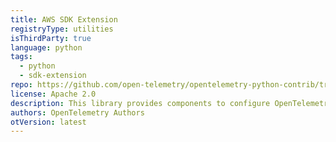 ```yaml
---
title: AWS SDK Extension
registryType: utilities
isThirdParty: true
language: python
tags:
  - python
  - sdk-extension
repo: https://github.com/open-telemetry/opentelemetry-python-contrib/tree/main/sdk-extension/opentelemetry-sdk-extension-aws
license: Apache 2.0
description: This library provides components to configure OpenTelemetry Python to generate traces which are compatible with AWS X-Ray.
authors: OpenTelemetry Authors
otVersion: latest
---
```

